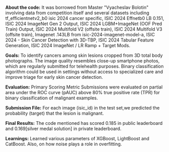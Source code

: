 **About the code:** 
It was borrowed from Master "Vyacheslav Bolotin" involving data from competition itself and several datasets including tf_efficientnetv2_b0 isic 2024 cancer specific, ISIC 2024 Effnetb0 LB 0.151, ISIC 2024 ImageNet Gen 2 Output, ISIC 2024 LGBM+ImageNet (OOF Pred Train) Output, ISIC 2024 Multifold V2 (offsite train), ISIC 2024 Multifold V3 (offsite train), Imagenet .143LB from isic-2024-imagenet-model-a, ISIC 2024 - Skin Cancer Detection with 3D-TBP, ISIC 2024 Tabular Feature Generation, ISIC 2024 ImageNet / LR Ramp + Target Mods.

**Goals:**
To identify cancers among skin lesions cropped from 3D total body photographs.
The image quality resembles close-up smartphone photos, which are regularly submitted for telehealth purposes.
Binary classification algorithm could be used in settings without access to specialized care and improve triage for early skin cancer detection.

**Evaluation:**
Primary Scoring Metric
Submissions were evaluated on partial area under the ROC curve (pAUC) above 80% true positive rate (TPR) for binary classification of malignant examples.

**Submission File:**
For each image (isic_id) in the test set,we predicted the probability (target) that the lesion is malignant.

**Final Results:**
The code mentioned has scored 0.185 in public leaderboard and 0.169[silver medal solution] in private leaderboard.

**Learnings:**
Learned various parameters of XGBoost, LightBoost and CatBoost. Also, on how noise plays a role in overfitting.
